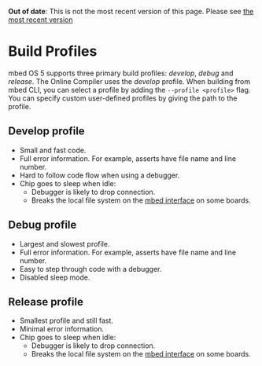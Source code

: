 <span class="warnings">**Out of date**: This is not the most recent version of this page. Please see [the most recent version](y)</span>
# Build Profiles
mbed OS 5 supports three primary build profiles: *develop*, *debug* and *release*. The Online Compiler uses the *develop* profile. When building from mbed CLI, you can select a profile by adding the ```--profile <profile>``` flag. You can specify custom user-defined profiles by giving the path to the profile.

## Develop profile
* Small and fast code.
* Full error information. For example, asserts have file name and line number.
* Hard to follow code flow when using a debugger.
* Chip goes to sleep when idle:
    - Debugger is likely to drop connection.
    - Breaks the local file system on the [mbed interface](https://docs.mbed.com/docs/mbed-os-handbook/en/latest/getting_started/mbed_interface/) on some boards.

## Debug profile
* Largest and slowest profile.
* Full error information. For example, asserts have file name and line number.
* Easy to step through code with a debugger.
* Disabled sleep mode.

## Release profile
* Smallest profile and still fast.
* Minimal error information.
* Chip goes to sleep when idle:
    * Debugger is likely to drop connection.
    * Breaks the local file system on the [mbed interface](https://docs.mbed.com/docs/mbed-os-handbook/en/latest/getting_started/mbed_interface/) on some boards.
